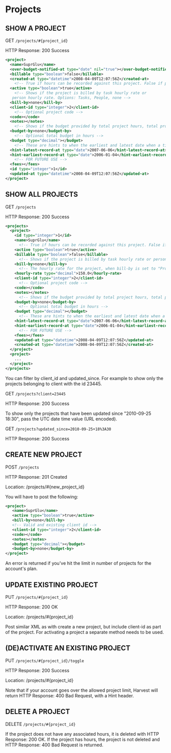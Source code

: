 # Projects

## SHOW A PROJECT

GET `/projects/#{project_id}`

HTTP Response: 200 Success

```xml
<project>
  <name>SuprGlu</name>
  <over-budget-notified-at type="date" nil="true"></over-budget-notified-at>
  <billable type="boolean">false</billable>
  <created-at type="datetime">2008-04-09T12:07:56Z</created-at>
    <!-- True if hours can be recorded against this project. False if project is archived/inactive -->
  <active type="boolean">true</active>
    <!-- Shows if the project is billed by task hourly rate or
   person hourly rate. Options: Tasks, People, none -->
  <bill-by>none</bill-by>
  <client-id type="integer">2</client-id>
    <!-- Optional project code -->
  <code></code>
  <notes></notes>
    <!-- Shows if the budget provided by total project hours, total project cost, by tasks, by people or none provided. Options: project, project_cost, task, person, none -->
  <budget-by>none</budget-by>
    <!-- Optional total budget in hours -->
  <budget type="decimal"></budget>
    <!-- These are hints to when the earliest and latest date when a timesheet record or an expense was created for a project. Note that these fields are only updated once every 24 hours, they are usuful to constructing a full project timeline. -->
  <hint-latest-record-at type="date">2007-06-06</hint-latest-record-at>
  <hint-earliest-record-at type="date">2006-01-04</hint-earliest-record-at>
    <!-- FOR FUTURE USE -->
  <fees></fees>
  <id type="integer">1</id>
  <updated-at type="datetime">2008-04-09T12:07:56Z</updated-at>
</project>
```

## SHOW ALL PROJECTS

GET `/projects`

HTTP Response: 200 Success

```xml
<projects>
  <project>
    <id type="integer">1</id>
    <name>SuprGlu</name>
      <!-- True if hours can be recorded against this project. False if project is archived/inactive -->
    <active type="boolean">true</active>
    <billable type="boolean">false</billable>
      <!-- Shows if the project is billed by task hourly rate or person hourly rate. Options: Tasks, People, Project, none -->
    <bill-by>none</bill-by>
      <!-- The hourly rate for the project, when bill-by is set to "Project" -->
    <hourly-rate type="decimal">150.0</hourly-rate>
    <client-id type="integer">2</client-id>
      <!-- Optional project code -->
    <code></code>
    <notes></notes>
      <!-- Shows if the budget provided by total project hours, total project cost, by tasks, by people or none provided. Options: project, project_cost, task, person, none -->
    <budget-by>none</budget-by>
      <!-- Optional total budget in hours -->
    <budget type="decimal"></budget>
      <!-- These are hints to when the earliest and latest date when a timesheet record or an expense was created for a project. Note that these fields are only updated once every 24 hours, they are usuful to constructing a full project timeline. -->
    <hint-latest-record-at type="date">2007-06-06</hint-latest-record-at>
    <hint-earliest-record-at type="date">2006-01-04</hint-earliest-record-at>
      <!-- FOR FUTURE USE -->
    <fees></fees>
    <updated-at type="datetime">2008-04-09T12:07:56Z</updated-at>
    <created-at type="datetime">2008-04-09T12:07:56Z</created-at>
  </project>
  <project>
    ...
  </project>
</projects>
```

You can filter by client_id and updated_since. For example to show only the projects belonging to client with the id 23445.

GET `/projects?client=23445`

HTTP Response: 200 Success

To show only the projects that have been updated since "2010-09-25 18:30", pass the UTC date time value (URL encoded).

GET `/projects?updated_since=2010-09-25+18%3A30`

HTTP Response: 200 Success

## CREATE NEW PROJECT

POST `/projects`

HTTP Response: 201 Created

Location: /projects/#{new_project_id}

You will have to post the following:

```xml
<project>
   <name>SuprGlu</name>
   <active type="boolean">true</active>
   <bill-by>none</bill-by>
   <!-- Valid and existing client id -->
   <client-id type="integer">2</client-id>
   <code></code>
   <notes></notes>
   <budget type="decimal"></budget>
   <budget-by>none</budget-by>
</project>
```

An error is returned if you've hit the limit in number of projects for the account's plan.

## UPDATE EXISTING PROJECT

PUT `/projects/#{project_id}`

HTTP Response: 200 OK

Location: /projects/#{project_id}

Post similar XML as with create a new project, but include client-id as part of the project. For activating a project a separate method needs to be used.

## (DE)ACTIVATE AN EXISTING PROJECT

PUT `/projects/#{project_id}/toggle`

HTTP Response: 200 Success

Location: /projects/#{project_id}

Note that if your account goes over the allowed project limit, Harvest will return HTTP Response: 400 Bad Request, with a Hint header.

## DELETE A PROJECT

DELETE `/projects/#{project_id}`

If the project does not have any associated hours, it is deleted with HTTP Response: 200 OK. If the project has hours, the project is not deleted and HTTP Response: 400 Bad Request is returned.
